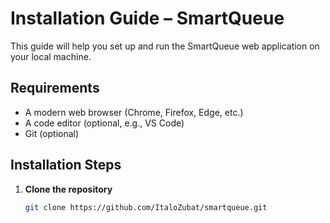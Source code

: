 # Installation Guide – SmartQueue

This guide will help you set up and run the SmartQueue web application on your local machine.

## Requirements

- A modern web browser (Chrome, Firefox, Edge, etc.)
- A code editor (optional, e.g., VS Code)
- Git (optional)

## Installation Steps

1. **Clone the repository**
   ```bash
   git clone https://github.com/ItaloZubat/smartqueue.git